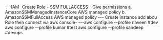 ---IAM- Create Role - SSM FULLACCESS  - Give permissions 
a. AmazonSSMManagedInstanceCore
AWS managed policy
b. AmazonSSMFullAccess
AWS managed policy
--- Create instance add abou Role then connect via aws console-
---aws configure --profile naveen #dev
aws configure --profile kumar  #test
aws configure --profile sandeep #devops

